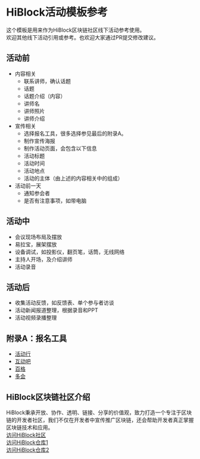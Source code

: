 # HiBlock活动模板参考

这个模板是用来作为HiBlock区块链社区线下活动参考使用。  
欢迎其他线下活动引用或参考。也欢迎大家通过PR提交修改建议。  

## 活动前  

- 内容相关
	- 联系讲师，确认话题
	- 话题
	- 话题介绍（内容）
	- 讲师名  
	- 讲师照片  
	- 讲师介绍  
- 宣传相关  
	- 选择报名工具，很多选择参见最后的附录A。  
	- 制作宣传海报  
	- 制作活动页面，会包含以下信息  
	- 活动标题  
	- 活动时间  
	- 活动地点  
	- 活动的主体（由上述的内容相关中的组成）  
- 活动前一天  
	- 通知参会者  
	- 是否有注意事项，如带电脑  

## 活动中

- 会议现场布局及摆放  
- 易拉宝，展架摆放  
- 设备调试，如投影仪，翻页笔，话筒，无线网络  
- 主持人开场，及介绍讲师  
- 活动录音  

## 活动后

- 收集活动反馈，如反馈表、单个参与者访谈  
- 活动新闻报道整理，根据录音和PPT  
- 活动视频录播整理


## 附录A：报名工具  
- [活动行](http://www.huodongxing.com/)
- [互动吧](http://www.hdb.com/)
- [百格](https://www.bagevent.com/)
- [多会](https://www.duohui.cn/)

## HiBlock区块链社区介绍

HiBlock秉承开放、协作、透明、链接、分享的价值观，致力打造一个专注于区块链的开发者社区，我们不仅在开发者中宣传推广区块链，还会帮助开发者真正掌握区块链技术和应用。  
[访问HiBlock社区](hiblock.net)  
[访问HiBlock仓库1](https://github.com/HiBlock/)  
[访问HiBlock仓库2](https://github.com/etherchina/)  
